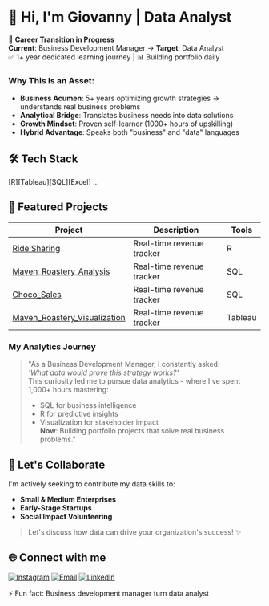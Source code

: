 # 👋 Hi, I'm Giovanny | Data Analyst 

🚀 **Career Transition in Progress**  
**Current**: Business Development Manager → **Target**: Data Analyst  
✅ 1+ year dedicated learning journey | 📊 Building portfolio daily  

### Why This Is an Asset:
- **Business Acumen**: 5+ years optimizing growth strategies → understands real business problems
- **Analytical Bridge**: Translates business needs into data solutions
- **Growth Mindset**: Proven self-learner (1000+ hours of upskilling)
- **Hybrid Advantage**: Speaks both "business" and "data" languages

## 🛠️ Tech Stack
[R][Tableau][SQL][Excel] ...

## 🌟 Featured Projects
| Project | Description | Tools |
|---------|-------------|-------|
| [Ride Sharing](https://github.com/manoa-gg/Cyclistic_Bike_Share_Analysis) | Real-time revenue tracker | R |  
| [Maven_Roastery_Analysis](https://github.com/manoa-gg/Maven_Roastery_Analysis_SQL) | Real-time revenue tracker | SQL |
| [Choco_Sales](https://github.com/manoa-gg/Choco_Sales_Analysis_SQL) | Real-time revenue tracker | SQL |
| [Maven_Roastery_Visualization](https://github.com/manoa-gg/Maven_Roastery_Tableau) | Real-time revenue tracker | Tableau |

### My Analytics Journey  
> "As a Business Development Manager, I constantly asked:  
> _'What data would prove this strategy works?'_  
> This curiosity led me to pursue data analytics - where I've spent 1,000+ hours mastering:  
> - SQL for business intelligence  
> - R for predictive insights  
> - Visualization for stakeholder impact  
> **Now**: Building portfolio projects that solve real business problems."

## 🤝 Let's Collaborate
I'm actively seeking to contribute my data skills to:
- **Small & Medium Enterprises**  
- **Early-Stage Startups**  
- **Social Impact Volunteering**

> Let's discuss how data can drive your organization's success! ✨

## 🌐 Connect with me

[![Instagram](https://img.shields.io/badge/Instagram-@manoa__gg-E4405F?style=for-the-badge&logo=instagram&logoColor=white)](https://instagram.com/manoa_gg)
[![Email](https://img.shields.io/badge/Email-giovanny.manoa%40gmail.com-D14836?style=for-the-badge&logo=gmail&logoColor=white)](mailto:giovanny.manoa@gmail.com)
[![LinkedIn](https://img.shields.io/badge/LinkedIn-Giovanny_Manoa-0077B5?style=for-the-badge&logo=linkedin&logoColor=white)](https://www.linkedin.com/in/manoagg/) 

⚡ Fun fact: Business development manager turn data analyst

<!---
manoa-gg/manoa-gg is a ✨ special ✨ repository because its `README.md` (this file) appears on your GitHub profile.
You can click the Preview link to take a look at your changes.
--->
